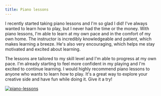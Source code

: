 ```yaml
---
title: Piano lessons
---
```


I recently started taking piano lessons and I'm so glad I did! I've always wanted to learn how to play, but I never had the time or the money. With piano lessons, I'm able to learn at my own pace and in the comfort of my own home. The instructor is incredibly knowledgeable and patient, which makes learning a breeze. He's also very encouraging, which helps me stay motivated and excited about learning.

The lessons are tailored to my skill level and I'm able to progress at my own pace. I'm already starting to feel more confident in my playing and I'm excited to continue learning. I would highly recommend piano lessons to anyone who wants to learn how to play. It's a great way to explore your creative side and have fun while doing it. Give it a try!

[![piano-lessons](<https://dabuttonfactory.com/button.png?t=CHECK+SERVICE&f=Noto+Sans-Bold&ts=26&tc=fff&hp=45&vp=20&c=11&bgt=unicolored&bgc=4bd42f>)](<https://www.bark.com/?a_aid=5d2d0e83cdc39>)